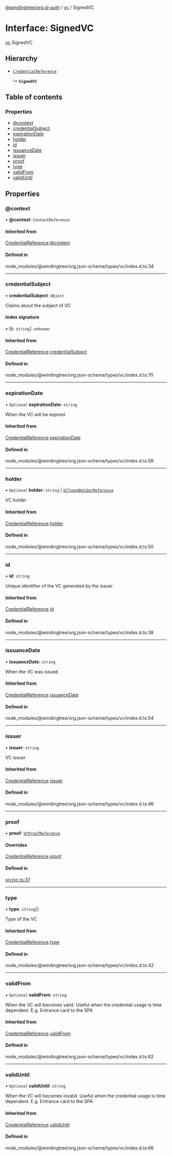 [@windingtree/org.id-auth](../README.md) / [vc](../modules/vc.md) / SignedVC

# Interface: SignedVC

[vc](../modules/vc.md).SignedVC

## Hierarchy

- [`CredentialReference`](vc.CredentialReference.md)

  ↳ **`SignedVC`**

## Table of contents

### Properties

- [@context](vc.SignedVC.md#@context)
- [credentialSubject](vc.SignedVC.md#credentialsubject)
- [expirationDate](vc.SignedVC.md#expirationdate)
- [holder](vc.SignedVC.md#holder)
- [id](vc.SignedVC.md#id)
- [issuanceDate](vc.SignedVC.md#issuancedate)
- [issuer](vc.SignedVC.md#issuer)
- [proof](vc.SignedVC.md#proof)
- [type](vc.SignedVC.md#type)
- [validFrom](vc.SignedVC.md#validfrom)
- [validUntil](vc.SignedVC.md#validuntil)

## Properties

### @context

• **@context**: `ContextReference`

#### Inherited from

[CredentialReference](vc.CredentialReference.md).[@context](vc.CredentialReference.md#@context)

#### Defined in

node_modules/@windingtree/org.json-schema/types/vc/index.d.ts:34

___

### credentialSubject

• **credentialSubject**: `Object`

Claims about the subject of VC

#### Index signature

▪ [k: `string`]: `unknown`

#### Inherited from

[CredentialReference](vc.CredentialReference.md).[credentialSubject](vc.CredentialReference.md#credentialsubject)

#### Defined in

node_modules/@windingtree/org.json-schema/types/vc/index.d.ts:70

___

### expirationDate

• `Optional` **expirationDate**: `string`

When the VC will be expired

#### Inherited from

[CredentialReference](vc.CredentialReference.md).[expirationDate](vc.CredentialReference.md#expirationdate)

#### Defined in

node_modules/@windingtree/org.json-schema/types/vc/index.d.ts:58

___

### holder

• `Optional` **holder**: `string` \| [`VCTypedHolderReference`](vc.VCTypedHolderReference.md)

VC holder

#### Inherited from

[CredentialReference](vc.CredentialReference.md).[holder](vc.CredentialReference.md#holder)

#### Defined in

node_modules/@windingtree/org.json-schema/types/vc/index.d.ts:50

___

### id

• **id**: `string`

Unique identifier of the VC generated by the issuer

#### Inherited from

[CredentialReference](vc.CredentialReference.md).[id](vc.CredentialReference.md#id)

#### Defined in

node_modules/@windingtree/org.json-schema/types/vc/index.d.ts:38

___

### issuanceDate

• **issuanceDate**: `string`

When the VC was issued

#### Inherited from

[CredentialReference](vc.CredentialReference.md).[issuanceDate](vc.CredentialReference.md#issuancedate)

#### Defined in

node_modules/@windingtree/org.json-schema/types/vc/index.d.ts:54

___

### issuer

• **issuer**: `string`

VC issuer

#### Inherited from

[CredentialReference](vc.CredentialReference.md).[issuer](vc.CredentialReference.md#issuer)

#### Defined in

node_modules/@windingtree/org.json-schema/types/vc/index.d.ts:46

___

### proof

• **proof**: [`VCProofReference`](vc.VCProofReference.md)

#### Overrides

[CredentialReference](vc.CredentialReference.md).[proof](vc.CredentialReference.md#proof)

#### Defined in

[src/vc.ts:37](https://github.com/windingtree/org.id-sdk/blob/5e5ef18/packages/auth/src/vc.ts#L37)

___

### type

• **type**: `string`[]

Type of the VC

#### Inherited from

[CredentialReference](vc.CredentialReference.md).[type](vc.CredentialReference.md#type)

#### Defined in

node_modules/@windingtree/org.json-schema/types/vc/index.d.ts:42

___

### validFrom

• `Optional` **validFrom**: `string`

When the VC will becomes valid. Useful when the credential usage is time dependent. E.g. Entrance card to the SPA

#### Inherited from

[CredentialReference](vc.CredentialReference.md).[validFrom](vc.CredentialReference.md#validfrom)

#### Defined in

node_modules/@windingtree/org.json-schema/types/vc/index.d.ts:62

___

### validUntil

• `Optional` **validUntil**: `string`

When the VC will becomes invalid. Useful when the credential usage is time dependent. E.g. Entrance card to the SPA

#### Inherited from

[CredentialReference](vc.CredentialReference.md).[validUntil](vc.CredentialReference.md#validuntil)

#### Defined in

node_modules/@windingtree/org.json-schema/types/vc/index.d.ts:66
